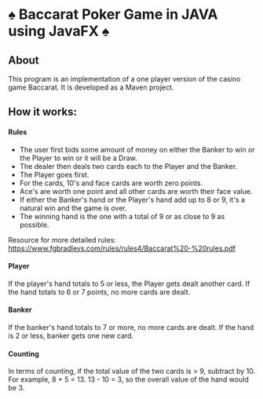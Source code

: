 #  ♠ Baccarat Poker Game in JAVA using JavaFX ♠
## About
This program is an implementation of a one player version of the casino game Baccarat. 
It is developed as a Maven project. 

## How it works:
#### Rules 
- The user first bids some amount of money on either the Banker to win or the Player to win or it will be a Draw.
- The dealer then deals two cards each to the Player and the Banker. 
- The Player goes first. 
- For the cards, 10's and face cards are worth zero points.
- Ace's are worth one point and all other cards are worth their face value.
- If either the Banker's hand or the Player's hand add up to 8 or 9, it's a natural win and the game is over. 
- The winning hand is the one with a total of 9 or as close to 9 as possible.

Resource for more detailed rules: https://www.fgbradleys.com/rules/rules4/Baccarat%20-%20rules.pdf

#### Player
If the player's hand totals to 5 or less, the Player gets dealt another card. If the hand totals to 6 or 7 points, no more cards are dealt. 

#### Banker
If the banker's hand totals to 7 or more, no more cards are dealt. If the hand is 2 or less, banker gets one new card.

#### Counting
In terms of counting, if the total value of the two cards is > 9, subtract by 10. 
For example, 8 + 5 = 13. 13 - 10 = 3, so the overall value of the hand would be 3.

